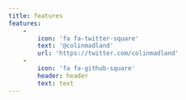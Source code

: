 ```yaml
---
title: features
features:
    -
        icon: 'fa fa-twitter-square'
        text: '@colinmadland'
        url: 'https://twitter.com/colinmadland'
    -
        icon: 'fa fa-github-square'
        header: header
        text: text
---
```


